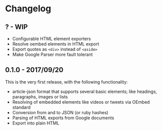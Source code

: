 # Changelog

## ? - WIP
- Configurable HTML element exporters
- Resolve oembed elements in HTML export
- Export quotes as `<div>` instead of `<aside>`
- Make Google Parser more fault tolerant

## 0.1.0 - 2017/09/20
This is the very first release, with the following functionality:
- article-json format that supports several basic elements; like headings, 
  paragraphs, images or lists
- Resolving of embedded elements like videos or tweets via OEmbed standard
- Conversion from and to JSON (or ruby hashes)
- Parsing of HTML exports from Google documents
- Export into plain HTML
